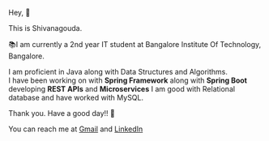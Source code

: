 Hey, 👋

This is Shivanagouda.

📚I am currently a 2nd year IT student at Bangalore Institute Of Technology, Bangalore.

I am proficient in Java along with Data Structures and Algorithms. <br /> 
I have been working on with **Spring Framework** along with **Spring Boot** developing **REST APIs** and **Microservices**
I am good with Relational database and have worked with MySQL.

Thank you. Have a good day!! 🤝

You can reach me at [Gmail](shivu.a.1945@gmail.com) and [LinkedIn](https://www.linkedin.com/in/shivanagouda-agasimani-610103206/)

